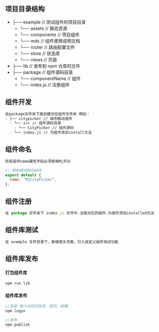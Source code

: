 <!--
 * @Description: 自定义组件库开发指南
 * @Author: panrui
 * @Date: 2021-07-08 11:36:43
 * @LastEditTime: 2021-07-15 16:00:01
 * @LastEditors: panrui
 * 不忘初心,不负梦想
-->

## 项目目录结构

- ├── example // 测试组件的项目目录
  - └── assets // 静态资源
  - └── components // 项目组件
  - └── mds // 组件使用说明文档
  - └── router // 路由配置文件
  - └── store // 状态库
  - └── views // 页面
- ├── lib // 发布到 npm 仓库的文件
- ├── package // 组件源码目录
  - └── componentName // 组件
  - └── index.js // 注册组件

## 组件开发

```html
在package文件夹下面创建对应组件文件夹 例如：
- ├── citypicker // 城市联动组件 
  - └── src // 组件源码目录 
    - └── CityPicker // 组件源码
  - └── index.js // 为组件添加install方法
```

## 组件命名

```html
所有组件name属性字段必须使用Mj开头
```

```js
// 例如城市联动组件
export default {
  name: "MjCityPicker",
};
```

## 组件注册
```js
在 package 文件夹下 index.js 文件中,注册对应的组件,为组件添加installed方法
```

## 组件库测试
```js
在 example 文件目录下，新增相关页面，引入自定义组件测试功能 
```

## 组件库发布

#### 打包组件库

```js
npm run lib
```

#### 组件库发布

```js
//登录 输入对应的账号、密码、邮箱
npm login

//发布
npm publish
```
